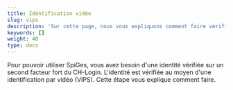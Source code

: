 ```yaml
---
title: Identification vidéo
slug: vips
description: 'Sur cette page, nous vous expliquons comment faire vérifier votre identitié à l'aide de l'authentification vidéo.'
keywords: []
weight: 40
type: docs
---
```


Pour pouvoir utiliser SpiGes, vous avez besoin d'une identité vérifiée sur un second facteur fort du CH-Login. L'identité est vérifiée au moyen d'une identification par vidéo (VIPS). Cette étape vous explique comment faire. 
